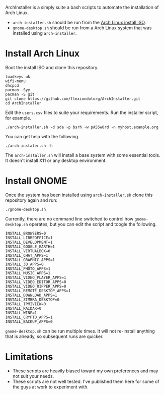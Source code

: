 ArchInstaller is a simply suite a bash scripts to automate the installation of
Arch Linux.

  * `arch-installer.sh` should be run from the [Arch Linux install ISO](https://www.archlinux.org/download/).
  * `gnome-desktop.sh` should be run from a Arch Linux system that was installed using `arch-installer`.

# Install Arch Linux

Boot the install ISO and clone this repository.

    loadkeys uk
    wifi-menu
    dhcpcd    
    pacman -Syy
    pacman -S git
    git clone https://github.com/flexiondotorg/ArchInstaller.git
    cd ArchInstaller
    
Edit the `users.csv` files to suite your requirements. Run the installer script,
for example.

    ./arch-installer.sh -d sda -p bsrh -w pA55w0rd -n myhost.example.org
    
You can get help with the following.

    ./arch-instaler.sh -h
    
The `arch-installer.sh` will install a base system with some essential tools. It
doesn't install X11 or any desktop environment.

# Install GNOME

Once the system has been installed using `arch-installer.sh` clone this repository
again and run:

    ./gnome-desktop.sh
    
Currently, there are no command line switched to control how `gnome-desktop.sh`
operates, but you can edit the script and toogle the following.

    INSTALL_BROWSERS=0
    INSTALL_LIBREOFFICE=1
    INSTALL_DEVELOPMENT=1
    INSTALL_GOOGLE_EARTH=1
    INSTALL_VIRTUALBOX=0
    INSTALL_CHAT_APPS=1
    INSTALL_GRAPHIC_APPS=1
    INSTALL_3D_APPS=0
    INSTALL_PHOTO_APPS=1
    INSTALL_MUSIC_APPS=1
    INSTALL_VIDEO_PLAYER_APPS=1
    INSTALL_VIDEO_EDITOR_APPS=0
    INSTALL_VIDEO_RIPPER_APPS=0
    INSTALL_REMOTE_DESKTOP_APPS=1
    INSTALL_DOWNLOAD_APPS=1
    INSTALL_ZIMBRA_DESKTOP=0
    INSTALL_IPMIVIEW=0
    INSTALL_RAIDAR=0
    INSTALL_WINE=1
    INSTALL_CRYPTO_APPS=1
    INSTALL_BACKUP_APPS=0

`gnome-desktop.sh` can be run multiple times. It will not re-install anything
that is already, so subsequent runs are quicker.

# Limitations

  * These scripts are heavily biased toward my own preferences and may not suit your needs.
  * These scripts are not well tested. I've published them here for some of the guys at work to experiment with.
